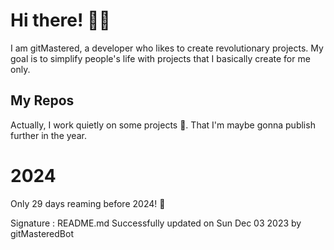 
# Hi there! 🙋‍♂️
I am gitMastered, a developer who likes to create revolutionary projects.
My goal is to simplify people's life with projects that I basically create for me only.

## My Repos
Actually, I work quietly on some projects 👀. That I'm maybe gonna publish further in the year.

# 2024
Only 29 days reaming before 2024! 🙌

Signature : README.md Successfully updated on Sun Dec 03 2023 by gitMasteredBot

